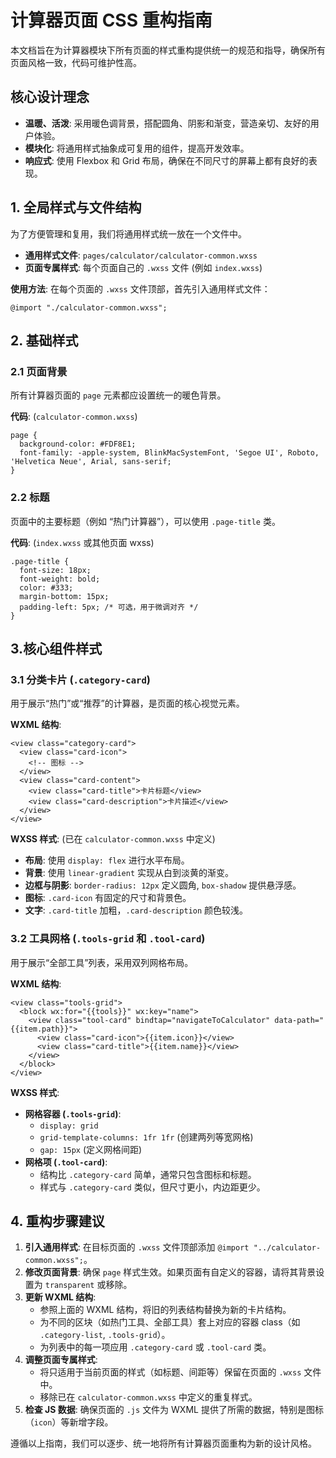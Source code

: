 # 计算器页面 CSS 重构指南

本文档旨在为计算器模块下所有页面的样式重构提供统一的规范和指导，确保所有页面风格一致，代码可维护性高。

## 核心设计理念

- **温暖、活泼**: 采用暖色调背景，搭配圆角、阴影和渐变，营造亲切、友好的用户体验。
- **模块化**: 将通用样式抽象成可复用的组件，提高开发效率。
- **响应式**: 使用 Flexbox 和 Grid 布局，确保在不同尺寸的屏幕上都有良好的表现。

## 1. 全局样式与文件结构

为了方便管理和复用，我们将通用样式统一放在一个文件中。

- **通用样式文件**: `pages/calculator/calculator-common.wxss`
- **页面专属样式**: 每个页面自己的 `.wxss` 文件 (例如 `index.wxss`)

**使用方法**:
在每个页面的 `.wxss` 文件顶部，首先引入通用样式文件：
```wxss
@import "./calculator-common.wxss";
```

## 2. 基础样式

### 2.1 页面背景

所有计算器页面的 `page` 元素都应设置统一的暖色背景。

**代码**: (`calculator-common.wxss`)
```wxss
page {
  background-color: #FDF8E1;
  font-family: -apple-system, BlinkMacSystemFont, 'Segoe UI', Roboto, 'Helvetica Neue', Arial, sans-serif;
}
```

### 2.2 标题

页面中的主要标题（例如 “热门计算器”），可以使用 `.page-title` 类。

**代码**: (`index.wxss` 或其他页面 wxss)
```wxss
.page-title {
  font-size: 18px;
  font-weight: bold;
  color: #333;
  margin-bottom: 15px;
  padding-left: 5px; /* 可选，用于微调对齐 */
}
```

## 3.核心组件样式

### 3.1 分类卡片 (`.category-card`)

用于展示“热门”或“推荐”的计算器，是页面的核心视觉元素。

**WXML 结构**:
```wxml
<view class="category-card">
  <view class="card-icon">
    <!-- 图标 -->
  </view>
  <view class="card-content">
    <view class="card-title">卡片标题</view>
    <view class="card-description">卡片描述</view>
  </view>
</view>
```

**WXSS 样式**: (已在 `calculator-common.wxss` 中定义)
- **布局**: 使用 `display: flex` 进行水平布局。
- **背景**: 使用 `linear-gradient` 实现从白到淡黄的渐变。
- **边框与阴影**: `border-radius: 12px` 定义圆角, `box-shadow` 提供悬浮感。
- **图标**: `.card-icon` 有固定的尺寸和背景色。
- **文字**: `.card-title` 加粗，`.card-description` 颜色较浅。

### 3.2 工具网格 (`.tools-grid` 和 `.tool-card`)

用于展示“全部工具”列表，采用双列网格布局。

**WXML 结构**:
```wxml
<view class="tools-grid">
  <block wx:for="{{tools}}" wx:key="name">
    <view class="tool-card" bindtap="navigateToCalculator" data-path="{{item.path}}">
      <view class="card-icon">{{item.icon}}</view>
      <view class="card-title">{{item.name}}</view>
    </view>
  </block>
</view>
```

**WXSS 样式**:
- **网格容器 (`.tools-grid`)**:
  - `display: grid`
  - `grid-template-columns: 1fr 1fr` (创建两列等宽网格)
  - `gap: 15px` (定义网格间距)
- **网格项 (`.tool-card`)**:
  - 结构比 `.category-card` 简单，通常只包含图标和标题。
  - 样式与 `.category-card` 类似，但尺寸更小，内边距更少。

## 4. 重构步骤建议

1. **引入通用样式**: 在目标页面的 `.wxss` 文件顶部添加 `@import "../calculator-common.wxss";`。
2. **修改页面背景**: 确保 `page` 样式生效。如果页面有自定义的容器，请将其背景设置为 `transparent` 或移除。
3. **更新 WXML 结构**:
   - 参照上面的 WXML 结构，将旧的列表结构替换为新的卡片结构。
   - 为不同的区块（如热门工具、全部工具）套上对应的容器 class（如 `.category-list`, `.tools-grid`）。
   - 为列表中的每一项应用 `.category-card` 或 `.tool-card` 类。
4. **调整页面专属样式**:
   - 将只适用于当前页面的样式（如标题、间距等）保留在页面的 `.wxss` 文件中。
   - 移除已在 `calculator-common.wxss` 中定义的重复样式。
5. **检查 JS 数据**: 确保页面的 `.js` 文件为 WXML 提供了所需的数据，特别是图标（`icon`）等新增字段。

遵循以上指南，我们可以逐步、统一地将所有计算器页面重构为新的设计风格。
